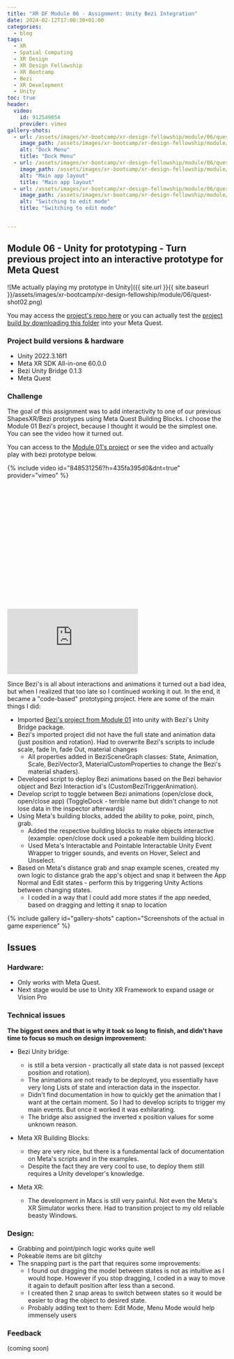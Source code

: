 ```yaml
---
title: "XR DF Module 06 - Assignment: Unity Bezi Integration"
date: 2024-02-12T17:00:30+01:00
categories:
  - blog
tags:
  - XR
  - Spatial Computing
  - XR Design
  - XR Design Fellowship
  - XR Bootcamp
  - Bezi
  - XR Development
  - Unity
toc: true
header:
  video:
    id: 912549054
    provider: vimeo 
gallery-shots:
  - url: /assets/images/xr-bootcamp/xr-design-fellowship/module/06/quest-shot01.png
    image_path: /assets/images/xr-bootcamp/xr-design-fellowship/module/06/quest-shot01.png
    alt: "Dock Menu"
    title: "Dock Menu"
  - url: /assets/images/xr-bootcamp/xr-design-fellowship/module/06/quest-shot02.png
    image_path: /assets/images/xr-bootcamp/xr-design-fellowship/module/06/quest-shot02.png
    alt: "Main app layout"
    title: "Main app layout"
  - url: /assets/images/xr-bootcamp/xr-design-fellowship/module/06/quest-shot03.png
    image_path: /assets/images/xr-bootcamp/xr-design-fellowship/module/06/quest-shot03.png
    alt: "Switching to edit mode"
    title: "Switching to edit mode"


---
```


## Module 06 - Unity for prototyping - Turn previous project into an interactive prototype for Meta Quest

![Me actually playing my prototype in Unity]({{ site.url }}{{ site.baseurl }}/assets/images/xr-bootcamp/xr-design-fellowship/module/06/quest-shot02.png)

You may access the [project's repo here](https://github.com/tiagomms/xrdf-module06-bezishapes-unityIntegration) or you can actually test the [project build by downloading this folder](https://drive.google.com/drive/folders/1GCG6kFadY4lRinV87lTmMSwp0Y0RXqgC?usp=sharing) into your Meta Quest. 

### Project build versions & hardware
- Unity 2022.3.16f1
- Meta XR SDK All-in-one 60.0.0
- Bezi Unity Bridge 0.1.3
- Meta Quest

### Challenge

The goal of this assignment was to add interactivity to one of our previous ShapesXR/Bezi prototypes using Meta Quest Building Blocks. 
I choose the Module 01 Bezi's project, because I thought it would be the simplest one. You can see the video how it turned out.

You can access to the [Module 01's project](../xr-design-fellowship-module-01-post-assignment/) or see the video and actually play with bezi prototype below.

{% include video id="848531256?h=435fa395d0&dnt=true" provider="vimeo" %}

<div class="responsive-video-container">
  <div class="fluid-width-video-wrapper" style="padding-top: 56.25%;">
    <iframe src="https://bezel.it/x29xt3" frameborder="0" webkitAllowFullScreen mozallowfullscreen allowFullScreen></iframe>
  </div>
</div>


Since Bezi's is all about interactions and animations it turned out a bad idea, but when I realized that too late so I continued working it out. 
In the end, it became a "code-based" prototyping project. Here are some of the main things I did:

- Imported [Bezi's project from Module 01](../xr-design-fellowship-module-01-post-assignment/) into unity with Bezi's Unity Bridge package.
- Bezi's imported project did not have the full state and animation data (just position and rotation). Had to overwrite Bezi's scripts to include scale, fade In, fade Out, material changes
  - All properties added in BeziSceneGraph classes: State, Animation, Scale, BeziVector3, MaterialCustomProperties to change the Bezi's material shaders).
- Developed script to deploy Bezi animations based on the Bezi behavior object and Bezi Interaction id's (CustomBeziTriggerAnimation).
- Develop script to toggle between Bezi animations (open/close dock, open/close app) (ToggleDock - terrible name but didn't change to not lose data in the inspector afterwards)
- Using Meta's building blocks, added the ability to poke, point, pinch, grab. 
  - Added the respective building blocks to make objects interactive (example: open/close dock used a pokeable item building block).
  - Used Meta's Interactable and Pointable Interactable Unity Event Wrapper to trigger sounds, and events on Hover, Select and Unselect.
- Based on Meta's distance grab and snap example scenes, created my own logic to distance grab the app's object and snap it between the App Normal and Edit states - perform this by triggering Unity Actions between changing states.
  - I coded in a way that I could add more states if the app needed, based on dragging and letting it snap to location

{% include gallery id="gallery-shots" caption="Screenshots of the actual in game experience" %}

## Issues
### Hardware:
- Only works with Meta Quest. 
- Next stage would be use to Unity XR Framework to expand usage or Vision Pro

### Technical issues 

**The biggest ones and that is why it took so long to finish, and didn't have time to focus so much on design improvement:**
- Bezi Unity bridge: 
  - is still a beta version - practically all state data is not passed (except position and rotation).
  - The animations are not ready to be deployed, you essentially have very long Lists of state and interaction data in the inspector.
  - Didn't find documentation in how to quickly get the animation that I want at the certain moment. So I had to develop scripts to trigger my main events. But once it worked it was exhilarating.
  - The bridge also assigned the inverted x position values for some unknown reason. 

- Meta XR Building Blocks:
  - they are very nice, but there is a fundamental lack of documentation on Meta's scripts and in the examples. 
  - Despite the fact they are very cool to use, to deploy them still requires a Unity developer's knowledge. 

- Meta XR: 
  - The development in Macs is still very painful. Not even the Meta's XR Simulator works there. Had to transition project to my old reliable beasty Windows.

### Design:
- Grabbing and point/pinch logic works quite well
- Pokeable items are bit glitchy
- The snapping part is the part that requires some improvements: 
  - I found out dragging the model between states is not as intuitive as I would hope. However if you stop dragging, I coded in a way to move it again to default position after less than a second.
  - I created then 2 snap areas to switch between states so it would be easier to drag the object to desired state. 
  - Probably adding text to them: Edit Mode, Menu Mode would help immensely users

### Feedback

(coming soon)


